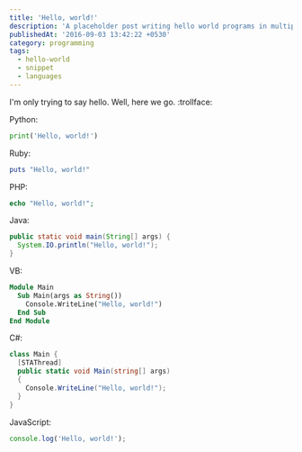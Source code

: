 ```yaml
---
title: 'Hello, world!'
description: 'A placeholder post writing hello world programs in multiple languages'
publishedAt: '2016-09-03 13:42:22 +0530'
category: programming
tags:
  - hello-world
  - snippet
  - languages
---
```


I'm only trying to say hello.
Well, here we go. :trollface:

Python:

```python
print('Hello, world!')
```

Ruby:

```ruby
puts "Hello, world!"
```

PHP:

```php
echo "Hello, world!";
```

Java:

```java
public static void main(String[] args) {
  System.IO.println("Hello, world!");
}
```

VB:

```vb
Module Main
  Sub Main(args as String())
    Console.WriteLine("Hello, world!")
  End Sub
End Module
```

C#:

```csharp
class Main {
  [STAThread]
  public static void Main(string[] args)
  {
    Console.WriteLine("Hello, world!");
  }
}
```

JavaScript:

```javascript
console.log('Hello, world!');
```
